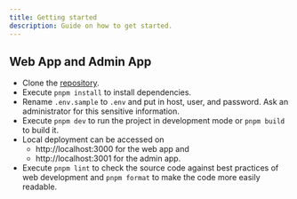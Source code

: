 ```yaml
---
title: Getting started
description: Guide on how to get started.
---
```


## Web App and Admin App

- Clone the [repository](https://github.com/pgenergy/energyleaf).
- Execute `pnpm install` to install dependencies.
- Rename `.env.sample` to `.env` and put in host, user, and password. Ask an administrator for this sensitive information.
- Execute `pnpm dev` to run the project in development mode or `pnpm build` to build it.
- Local deployment can be accessed on
    - http://localhost:3000 for the web app and
    - http://localhost:3001 for the admin app.
- Execute `pnpm lint` to check the source code against best practices of web development and `pnpm format` to make the code more easily readable.

